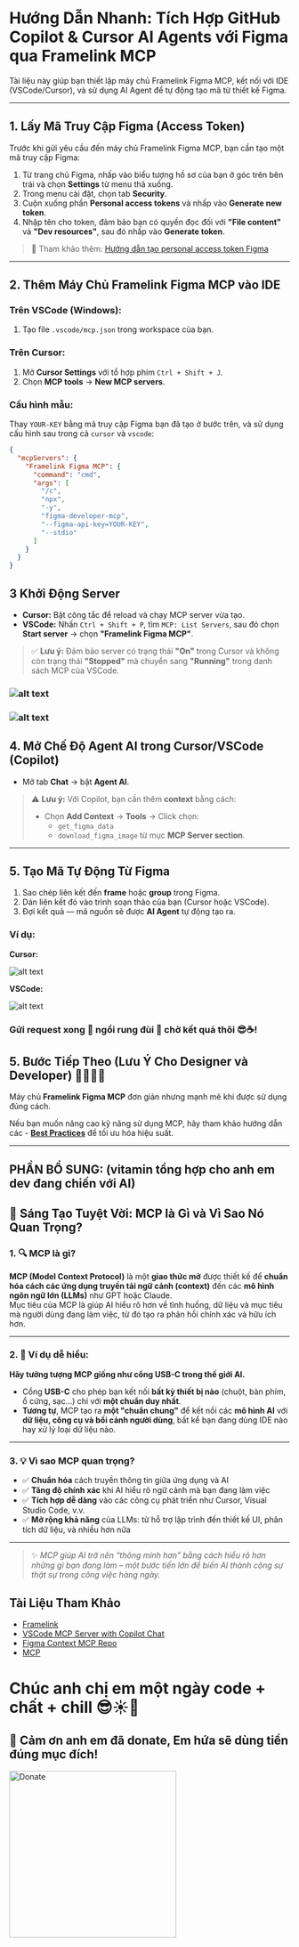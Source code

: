 # Hướng Dẫn Nhanh: Tích Hợp GitHub Copilot & Cursor AI Agents với Figma qua Framelink MCP

Tài liệu này giúp bạn thiết lập máy chủ Framelink Figma MCP, kết nối với IDE (VSCode/Cursor), và sử dụng AI Agent để tự động tạo mã từ thiết kế Figma.

---

## 1. Lấy Mã Truy Cập Figma (Access Token)

Trước khi gửi yêu cầu đến máy chủ Framelink Figma MCP, bạn cần tạo một mã truy cập Figma:

1. Từ trang chủ Figma, nhấp vào biểu tượng hồ sơ của bạn ở góc trên bên trái và chọn **Settings** từ menu thả xuống.
2. Trong menu cài đặt, chọn tab **Security**.
3. Cuộn xuống phần **Personal access tokens** và nhấp vào **Generate new token**.
4. Nhập tên cho token, đảm bảo bạn có quyền đọc đối với **"File content"** và **"Dev resources"**, sau đó nhấp vào **Generate token**.

> 📘 Tham khảo thêm: [Hướng dẫn tạo personal access token Figma](https://help.figma.com/hc/en-us/articles/8085703771159-Create-personal-access-tokens)

---

## 2. Thêm Máy Chủ Framelink Figma MCP vào IDE

### Trên VSCode (Windows):

1. Tạo file `.vscode/mcp.json` trong workspace của bạn.

### Trên Cursor:

1. Mở **Cursor Settings** với tổ hợp phím `Ctrl + Shift + J`.
2. Chọn **MCP tools** → **New MCP servers**.

### Cấu hình mẫu:

Thay `YOUR-KEY` bằng mã truy cập Figma bạn đã tạo ở bước trên, và sử dụng cấu hình sau trong cả `cursor` và `vscode`:

```json
{
  "mcpServers": {
    "Framelink Figma MCP": {
      "command": "cmd",
      "args": [
        "/c",
        "npx",
        "-y",
        "figma-developer-mcp",
        "--figma-api-key=YOUR-KEY",
        "--stdio"
      ]
    }
  }
}
```

## 3 Khởi Động Server

- **Cursor:** Bật công tắc để reload và chạy MCP server vừa tạo.
- **VSCode:** Nhấn `Ctrl + Shift + P`, tìm `MCP: List Servers`, sau đó chọn **Start server** → chọn **"Framelink Figma MCP"**.

> ✅ **Lưu ý:** Đảm bảo server có trạng thái **"On"** trong Cursor và không còn trạng thái **"Stopped"** mà chuyển sang **"Running"** trong danh sách MCP của VSCode.

### ![alt text](image.png)

### ![alt text](image-1.png)

## 4. Mở Chế Độ Agent AI trong Cursor/VSCode (Copilot)

- Mở tab **Chat** → bật **Agent AI**.

> ⚠️ **Lưu ý:** Với Copilot, bạn cần thêm **context** bằng cách:
>
> - Chọn **Add Context** → **Tools** → Click chọn:
>   - `get_figma_data`
>   - `download_figma_image`
>     từ mục **MCP Server section**.

---

## 5. Tạo Mã Tự Động Từ Figma

1. Sao chép liên kết đến **frame** hoặc **group** trong Figma.
2. Dán liên kết đó vào trình soạn thảo của bạn (Cursor hoặc VSCode).
3. Đợi kết quả — mã nguồn sẽ được **AI Agent** tự động tạo ra.

### Ví dụ:

**Cursor:**

![alt text](image-2.png)

**VSCode:**

![alt text](image-3.png)

### Gửi request xong 📨 ngồi rung đùi 🦵 chờ kết quả thôi 😎☕!

## 5. Bước Tiếp Theo (Lưu Ý Cho Designer và Developer) 🧑‍🎨👨‍💻

Máy chủ **Framelink Figma MCP** đơn giản nhưng mạnh mẽ khi được sử dụng đúng cách.

Nếu bạn muốn nâng cao kỹ năng sử dụng MCP, hãy tham khảo hướng dẫn các - [**Best Practices**](https://www.framelink.ai/docs/best-practices) để tối ưu hóa hiệu suất.

---

## PHẦN BỔ SUNG: (vitamin tổng hợp cho anh em dev đang chiến với AI)

## 🚀 Sáng Tạo Tuyệt Vời: MCP là Gì và Vì Sao Nó Quan Trọng?

### 1. 🔍 MCP là gì?

**MCP (Model Context Protocol)** là một **giao thức mở** được thiết kế để **chuẩn hóa cách các ứng dụng truyền tải ngữ cảnh (context)** đến các **mô hình ngôn ngữ lớn (LLMs)** như GPT hoặc Claude.  
Mục tiêu của MCP là giúp AI hiểu rõ hơn về tình huống, dữ liệu và mục tiêu mà người dùng đang làm việc, từ đó tạo ra phản hồi chính xác và hữu ích hơn.

---

### 2. 🔌 Ví dụ dễ hiểu:

**Hãy tưởng tượng MCP giống như cổng USB-C trong thế giới AI.**

- Cổng **USB-C** cho phép bạn kết nối **bất kỳ thiết bị nào** (chuột, bàn phím, ổ cứng, sạc…) chỉ với **một chuẩn duy nhất**.
- **Tương tự**, MCP tạo ra **một "chuẩn chung"** để kết nối các **mô hình AI** với **dữ liệu, công cụ và bối cảnh người dùng**, bất kể bạn đang dùng IDE nào hay xử lý loại dữ liệu nào.

---

### 3. 💡 Vì sao MCP quan trọng?

- ✅ **Chuẩn hóa** cách truyền thông tin giữa ứng dụng và AI
- ✅ **Tăng độ chính xác** khi AI hiểu rõ ngữ cảnh mà bạn đang làm việc
- ✅ **Tích hợp dễ dàng** vào các công cụ phát triển như Cursor, Visual Studio Code, v.v.
- ✅ **Mở rộng khả năng** của LLMs: từ hỗ trợ lập trình đến thiết kế UI, phân tích dữ liệu, và nhiều hơn nữa

---

> ✨ _MCP giúp AI trở nên “thông minh hơn” bằng cách hiểu rõ hơn những gì bạn đang làm – một bước tiến lớn để biến AI thành cộng sự thật sự trong công việc hàng ngày._

## Tài Liệu Tham Khảo

- [Framelink](https://www.framelink.ai/)
- [VSCode MCP Server with Copilot Chat](https://code.visualstudio.com/docs/copilot/chat/mcp-servers)
- [Figma Context MCP Repo](https://github.com/GLips/Figma-Context-MCP)
- [MCP](https://modelcontextprotocol.io/introduction)

# Chúc anh chị em một ngày code + chất + chill 😎☀️🚀

## 🙏 Cảm ơn anh em đã donate, Em hứa sẽ dùng tiền đúng mục đích!

<img src="donate.jpg" alt="Donate" width="300"/>
